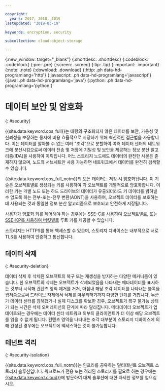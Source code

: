 ```yaml
---

copyright:
  years: 2017, 2018, 2019
lastupdated: "2019-03-19"

keywords: encryption, security

subcollection: cloud-object-storage

---
```

{:new_window: target="_blank"}
{:shortdesc: .shortdesc}
{:codeblock: .codeblock}
{:pre: .pre}
{:screen: .screen}
{:tip: .tip}
{:important: .important}
{:note: .note}
{:download: .download} 
{:http: .ph data-hd-programlang='http'} 
{:javascript: .ph data-hd-programlang='javascript'} 
{:java: .ph data-hd-programlang='java'} 
{:python: .ph data-hd-programlang='python'}

# 데이터 보안 및 암호화
{: #security}

{{site.data.keyword.cos_full}}는 대량의 구조화되지 않은 데이터를 보안, 가용성 및 신뢰성을 보장하는 동시에 비용 효율적으로 저장하기 위해 혁신적인 접근법을 사용합니다. 이는 데이터를 알아볼 수 없는 여러 "조각"으로 분할하여 여러 데이터 센터의 네트워크에 분산시킴으로써 데이터 전송 및 저장에 기밀성 및 보안을 제공하는 정보 분산 알고리즘(IDA)을 사용하여 이뤄집니다. 어느 스토리지 노드에도 데이터의 완전한 사본은 존재하지 않으며, 노드의 서브세트만 사용 가능하면 네트워크에서 데이터를 완전히 검색할 수 있습니다. 

{{site.data.keyword.cos_full_notm}}의 모든 데이터는 저장 시 암호화됩니다. 이 기술은 오브젝트별로 생성되는 키를 사용하여 각 오브젝트를 개별적으로 암호화합니다. 이러한 키는 개별 노드 또는 하드 드라이브의 데이터가 유출되더라도 키 데이터를 밝혀낼 수 없도록 하는 전부-또는-전무 변환(AONT)을 사용하여, 오브젝트 데이터를 보호하는 데 사용되는 것과 동일한 정보 분산 알고리즘으로 보호되고 안전하게 저장됩니다. 

사용자가 암호화 키를 제어해야 하는 경우에는 [SSE-C를 사용하여 오브젝트별로](/docs/services/cloud-object-storage?topic=cloud-object-storage-encryption#encryption-sse-c), 또는 [SSE-KP를 사용하여 버킷별로](/docs/services/cloud-object-storage?topic=cloud-object-storage-encryption#encryption-kp) 루트 키를 제공할 수 있습니다. 

스토리지는 HTTPS를 통해 액세스할 수 있으며, 스토리지 디바이스는 내부적으로 서로 TLS를 사용하여 인증하고 통신합니다. 


## 데이터 삭제
{: #security-deletion}

데이터 삭제 후 삭제된 오브젝트의 복구 또는 재생성을 방지하는 다양한 메커니즘이 있습니다. 한 오브젝트의 삭제는 오브젝트가 삭제되었음을 나타내는 메타데이터를 표시하는 것부터 시작해 컨텐츠 영역 제거를 거쳐, 마침내 해당 조각 데이터를 나타내는 블록을 겹쳐씀으로써 드라이브 자체에서 삭제를 마무리하기까지 다양한 단계를 거칩니다. 누군가 데이터 센터를 침해했거나 실제 디스크를 확보한 경우, 오브젝트가 복구 불가능 상태가 되는 시간은 삭제 오퍼레이션의 단계에 따라 달라집니다. 메타데이터 오브젝트가 업데이트되는 경우에는 데이터 센터 네트워크 외부의 클라이언트가 더 이상 해당 오브젝트를 읽을 수 없게 됩니다. 컨텐츠 영역을 나타내는 조각 대부분이 스토리지 디바이스에 의해 완성된 경우에는 오브젝트에 액세스하는 것이 불가능합니다. 

## 테넌트 격리
{: #security-isolation}

{{site.data.keyword.cos_full_notm}}는 인프라를 공유하는 멀티테넌트 오브젝트 스토리지 솔루션입니다. 워크로드가 전용 또는 격리된 스토리지를 필요로 하는 경우에는 [{{site.data.keyword.cloud}}](https://www.ibm.com/cloud/object-storage)에 방문하여 대체 솔루션에 대한 자세한 정보를 얻으십시오. 
